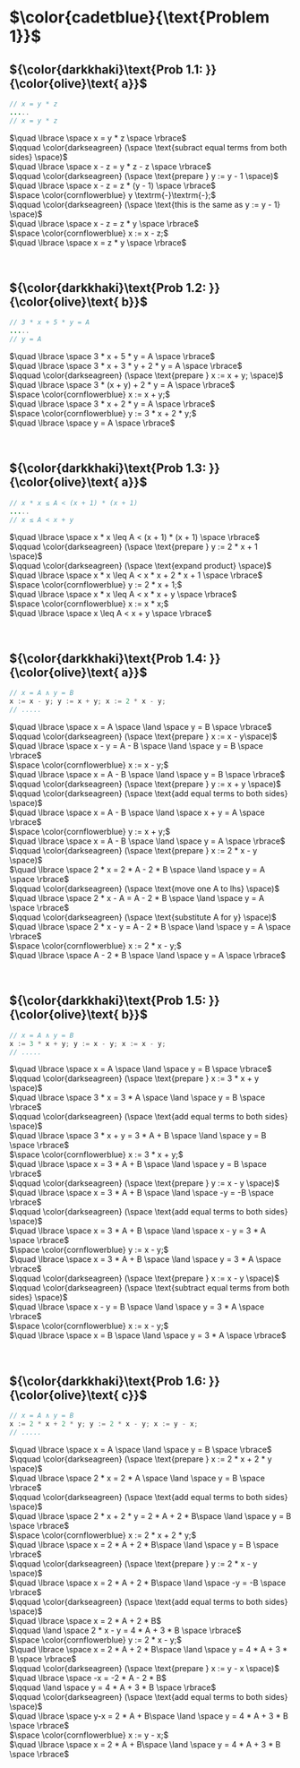 # $\color{cadetblue}{\text{Problem 1}}$

## ${\color{darkkhaki}\text{Prob 1.1: }}{\color{olive}\text{ a}}$

```java
// x = y * z
.....
// x = y * z 
```

$\quad \lbrace \space x = y * z \space \rbrace$  
$\qquad \color{darkseagreen} (\space \text{subract equal terms from both sides} \space)$  
$\quad \lbrace \space x - z = y * z - z \space \rbrace$  
$\qquad \color{darkseagreen} (\space \text{prepare } y := y - 1 \space)$  
$\quad \lbrace \space x - z = z * (y - 1) \space \rbrace$  
$\space \color{cornflowerblue} y \textrm{-}\textrm{-};$  
$\qquad \color{darkseagreen} (\space \text{this is the same as y := y - 1} \space)$  
$\quad \lbrace \space x - z = z * y \space \rbrace$  
$\space \color{cornflowerblue} x := x - z;$  
$\quad \lbrace \space x = z * y \space \rbrace$  

&nbsp;

## ${\color{darkkhaki}\text{Prob 1.2: }}{\color{olive}\text{ b}}$

```java
// 3 * x + 5 * y = A
.....
// y = A 
```

$\quad \lbrace \space 3 * x + 5 * y = A \space \rbrace$  
$\quad \lbrace \space 3 * x + 3 * y + 2 * y = A \space \rbrace$  
$\qquad \color{darkseagreen} (\space \text{prepare } x := x + y; \space)$  
$\quad \lbrace \space 3 * (x + y) + 2 * y = A \space \rbrace$  
$\space \color{cornflowerblue} x := x + y;$  
$\quad \lbrace \space 3 * x + 2 * y = A \space \rbrace$  
$\space \color{cornflowerblue} y := 3 * x + 2 * y;$  
$\quad \lbrace \space y = A \space \rbrace$

&nbsp;

## ${\color{darkkhaki}\text{Prob 1.3: }}{\color{olive}\text{ a}}$

```java
// x * x ≤ A < (x + 1) * (x + 1)
.....
// x ≤ A < x + y
```

$\quad \lbrace \space x * x \leq A < (x + 1) * (x + 1) \space \rbrace$  
$\qquad \color{darkseagreen} (\space \text{prepare } y := 2 * x + 1 \space)$  
$\qquad \color{darkseagreen} (\space \text{expand product} \space)$  
$\quad \lbrace \space x * x \leq A < x * x + 2 * x + 1 \space \rbrace$  
$\space \color{cornflowerblue} y := 2 * x + 1;$  
$\quad \lbrace \space x * x \leq A < x * x + y \space \rbrace$  
$\space \color{cornflowerblue} x := x * x;$  
$\quad \lbrace \space x \leq A < x + y \space \rbrace$  

&nbsp;

## ${\color{darkkhaki}\text{Prob 1.4: }}{\color{olive}\text{ a}}$

```java
// x = A ∧ y = B
x := x - y; y := x + y; x := 2 * x - y;
// .....
```

$\quad \lbrace \space x = A \space \land \space y = B \space \rbrace$  
$\qquad \color{darkseagreen} (\space \text{prepare } x := x - y\space)$  
$\quad \lbrace \space x - y = A - B \space \land \space y = B \space \rbrace$  
$\space \color{cornflowerblue} x := x - y;$  
$\quad \lbrace \space x = A - B \space \land \space y = B \space \rbrace$  
$\qquad \color{darkseagreen} (\space \text{prepare } y := x + y \space)$  
$\qquad \color{darkseagreen} (\space \text{add equal terms to both sides} \space)$  
$\quad \lbrace \space x = A - B \space \land \space x + y = A \space \rbrace$  
$\space \color{cornflowerblue} y := x + y;$  
$\quad \lbrace \space x = A - B \space \land \space y = A \space \rbrace$  
$\qquad \color{darkseagreen} (\space \text{prepare } x := 2 * x - y \space)$  
$\quad \lbrace \space 2 * x = 2 * A - 2 * B \space \land \space y = A \space \rbrace$  
$\qquad \color{darkseagreen} (\space \text{move one A to lhs} \space)$  
$\quad \lbrace \space 2 * x - A = A - 2 * B \space \land \space y = A \space \rbrace$  
$\qquad \color{darkseagreen} (\space \text{substitute A for y} \space)$  
$\quad \lbrace \space 2 * x - y = A - 2 * B \space \land \space y = A \space \rbrace$  
$\space \color{cornflowerblue} x := 2 * x - y;$  
$\quad \lbrace \space A - 2 * B \space \land \space y = A \space \rbrace$

&nbsp;

## ${\color{darkkhaki}\text{Prob 1.5: }}{\color{olive}\text{ b}}$

```java
// x = A ∧ y = B 
x := 3 * x + y; y := x - y; x := x - y;
// .....
```

$\quad \lbrace \space x = A \space \land \space y = B \space \rbrace$  
$\qquad \color{darkseagreen} (\space \text{prepare } x := 3 * x + y \space)$  
$\quad \lbrace \space 3 * x = 3 * A \space \land \space y = B \space \rbrace$  
$\qquad \color{darkseagreen} (\space \text{add equal terms to both sides} \space)$  
$\quad \lbrace \space 3 * x + y = 3 * A + B \space \land \space y = B \space \rbrace$  
$\space \color{cornflowerblue} x := 3 * x + y;$  
$\quad \lbrace \space x = 3 * A + B \space \land \space y = B \space \rbrace$  
$\qquad \color{darkseagreen} (\space \text{prepare } y := x - y \space)$  
$\quad \lbrace \space x = 3 * A + B \space \land \space -y = -B \space \rbrace$  
$\qquad \color{darkseagreen} (\space \text{add equal terms to both sides} \space)$  
$\quad \lbrace \space x = 3 * A + B \space \land \space x - y = 3 * A \space \rbrace$  
$\space \color{cornflowerblue} y := x - y;$  
$\quad \lbrace \space x = 3 * A + B \space \land \space y = 3 * A \space \rbrace$  
$\qquad \color{darkseagreen} (\space \text{prepare } x := x - y \space)$  
$\qquad \color{darkseagreen} (\space \text{subtract equal terms from both sides} \space)$  
$\quad \lbrace \space x - y = B \space \land \space y = 3 * A \space \rbrace$  
$\space \color{cornflowerblue} x := x - y;$  
$\quad \lbrace \space x = B \space \land \space y = 3 * A \space \rbrace$  

&nbsp;

## ${\color{darkkhaki}\text{Prob 1.6: }}{\color{olive}\text{ c}}$

```java
// x = A ∧ y = B
x := 2 * x + 2 * y; y := 2 * x - y; x := y - x;
// .....
```

$\quad \lbrace \space x = A \space \land \space y = B \space \rbrace$  
$\qquad \color{darkseagreen} (\space \text{prepare } x := 2 * x + 2 * y \space)$  
$\quad \lbrace \space 2 * x = 2 * A \space \land \space y = B \space \rbrace$  
$\qquad \color{darkseagreen} (\space \text{add equal terms to both sides} \space)$  
$\quad \lbrace \space 2 * x + 2 * y = 2 * A + 2 * B\space \land \space y = B \space \rbrace$  
$\space \color{cornflowerblue} x := 2 * x + 2 * y;$  
$\quad \lbrace \space x = 2 * A + 2 * B\space \land \space y = B \space \rbrace$  
$\qquad \color{darkseagreen} (\space \text{prepare } y := 2 * x - y \space)$  
$\quad \lbrace \space x = 2 * A + 2 * B\space \land \space -y = -B \space \rbrace$  
$\qquad \color{darkseagreen} (\space \text{add equal terms to both sides} \space)$  
$\quad \lbrace \space x = 2 * A + 2 * B$  
$\qquad \land \space 2 * x - y = 4 * A + 3 * B \space \rbrace$  
$\space \color{cornflowerblue} y := 2 * x - y;$  
$\quad \lbrace \space x = 2 * A + 2 * B\space \land \space y = 4 * A + 3 * B \space \rbrace$  
$\qquad \color{darkseagreen} (\space \text{prepare } x := y - x \space)$  
$\quad \lbrace \space -x = -2 * A - 2 * B$  
$\qquad \land \space y = 4 * A + 3 * B \space \rbrace$  
$\qquad \color{darkseagreen} (\space \text{add equal terms to both sides} \space)$  
$\quad \lbrace \space y-x = 2 * A + B\space \land \space y = 4 * A + 3 * B \space \rbrace$  
$\space \color{cornflowerblue} x := y - x;$  
$\quad \lbrace \space x = 2 * A + B\space \land \space y = 4 * A + 3 * B \space \rbrace$  

&nbsp;
